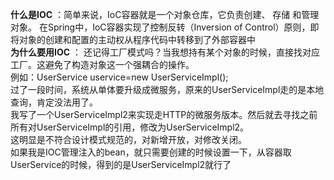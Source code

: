 **什么是IOC** ：简单来说，IoC容器就是一个对象仓库，它负责创建、 存储 和管理对象。 在Spring中，IoC容器实现了控制反转（Inversion of Control）原则，即将对象的创建和配置的主动权从程序代码中转移到了外部容器中
<br>
**为什么要用IOC** ： 还记得工厂模式吗？当我想持有某个对象的时候，直接找对应工厂。这避免了构造对象这一个强耦合的操作。
<br>例如：UserService uservice=new UserServiceImpl();
<br>过了一段时间，系统从单体要升级成微服务，原来的UserServiceImpl走的是本地查询，肯定没法用了。
<br>我写了一个UserServiceImpl2来实现走HTTP的微服务版本。然后就去寻找之前所有对UserServiceImpl的引用，修改为UserServiceImpl2。
<br>这明显是不符合设计模式规范的，对新增开放，对修改关闭。
<br>如果我是IOC管理注入的bean，就只需要创建的时候设置一下，从容器取UserService的时候，得到的是UserServiceImpl2就行了
